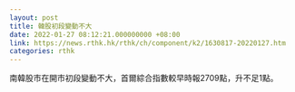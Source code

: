 ```yaml
---
layout: post
title: 韓股初段變動不大
date: 2022-01-27 08:12:21.000000000 +08:00
link: https://news.rthk.hk/rthk/ch/component/k2/1630817-20220127.htm
categories: rthk
---
```


南韓股市在開市初段變動不大，首爾綜合指數較早時報2709點，升不足1點。
